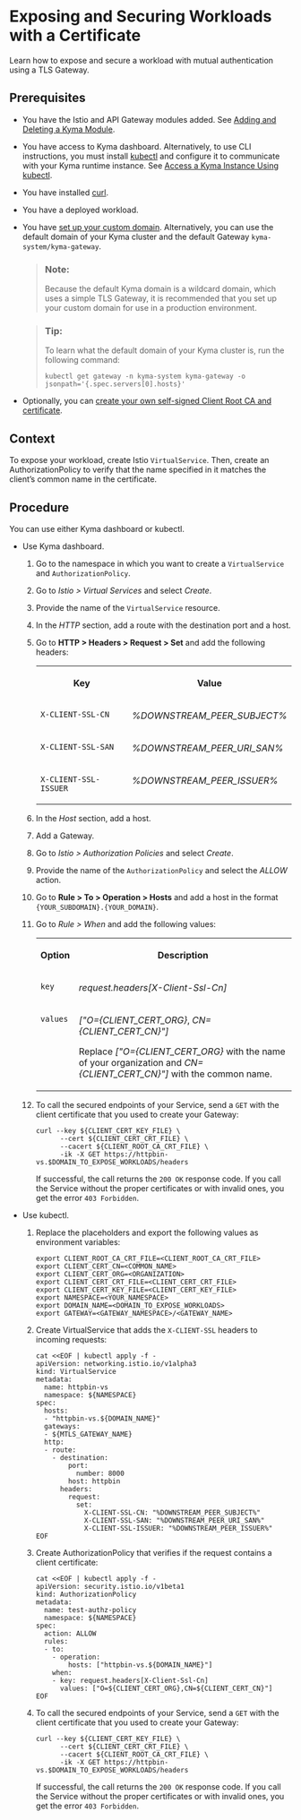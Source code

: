 <!-- loioe7c6c6a2b47744dbaa405b422e454303 -->

# Exposing and Securing Workloads with a Certificate

Learn how to expose and secure a workload with mutual authentication using a TLS Gateway.



<a name="loioe7c6c6a2b47744dbaa405b422e454303__prereq_adk_mv3_x2c"/>

## Prerequisites

-   You have the Istio and API Gateway modules added. See [Adding and Deleting a Kyma Module](../50-administration-and-ops/adding-and-deleting-a-kyma-module-1b548e9.md#loio1b548e9ad4744b978b8b595288b0cb5c).
-   You have access to Kyma dashboard. Alternatively, to use CLI instructions, you must install [kubectl](https://kubernetes.io/docs/tasks/tools/#kubectl) and configure it to communicate with your Kyma runtime instance. See [Access a Kyma Instance Using kubectl](access-a-kyma-instance-using-kubectl-3e25944.md).
-   You have installed [curl](https://curl.se/).
-   You have a deployed workload.
-   You have [set up your custom domain](https://kyma-project.io/#/api-gateway/user/tutorials/01-10-setup-custom-domain-for-workload). Alternatively, you can use the default domain of your Kyma cluster and the default Gateway `kyma-system/kyma-gateway`.

    > ### Note:  
    > Because the default Kyma domain is a wildcard domain, which uses a simple TLS Gateway, it is recommended that you set up your custom domain for use in a production environment.

    > ### Tip:  
    > To learn what the default domain of your Kyma cluster is, run the following command:
    > 
    > ```
    > kubectl get gateway -n kyma-system kyma-gateway -o jsonpath='{.spec.servers[0].hosts}'
    > ```

-   Optionally, you can [create your own self-signed Client Root CA and certificate](https://kyma-project.io/#/api-gateway/user/tutorials/01-60-security/01-61-mtls-selfsign-client-certicate).




<a name="loioe7c6c6a2b47744dbaa405b422e454303__context_nt4_mfw_x2c"/>

## Context

To expose your workload, create Istio `VirtualService`. Then, create an AuthorizationPolicy to verify that the name specified in it matches the client’s common name in the certificate.



## Procedure

You can use either Kyma dashboard or kubectl.

-   Use Kyma dashboard.

    1.  Go to the namespace in which you want to create a `VirtualService` and `AuthorizationPolicy`.

    2.  Go to *Istio \> Virtual Services* and select *Create*.

    3.  Provide the name of the `VirtualService` resource.

    4.  In the *HTTP* section, add a route with the destination port and a host.

    5.  Go to **HTTP \> Headers \> Request \> Set** and add the following headers:


        <table>
        <tr>
        <th valign="top">

        Key
        
        </th>
        <th valign="top">

        Value
        
        </th>
        </tr>
        <tr>
        <td valign="top">
        
        `X-CLIENT-SSL-CN`
        
        </td>
        <td valign="top">
        
        *%DOWNSTREAM\_PEER\_SUBJECT%*
        
        </td>
        </tr>
        <tr>
        <td valign="top">
        
        `X-CLIENT-SSL-SAN`
        
        </td>
        <td valign="top">
        
        *%DOWNSTREAM\_PEER\_URI\_SAN%*
        
        </td>
        </tr>
        <tr>
        <td valign="top">
        
        `X-CLIENT-SSL-ISSUER`
        
        </td>
        <td valign="top">
        
        *%DOWNSTREAM\_PEER\_ISSUER%*
        
        </td>
        </tr>
        </table>
        
    6.  In the *Host* section, add a host.

    7.  Add a Gateway.

    8.  Go to *Istio \> Authorization Policies* and select *Create*.

    9.  Provide the name of the `AuthorizationPolicy` and select the *ALLOW* action.

    10. Go to **Rule \> To \> Operation \> Hosts** and add a host in the format `{YOUR_SUBDOMAIN}.{YOUR_DOMAIN}`.

    11. Go to *Rule \> When* and add the following values:


        <table>
        <tr>
        <th valign="top">

        Option
        
        </th>
        <th valign="top">

        Description
        
        </th>
        </tr>
        <tr>
        <td valign="top">
        
        `key`
        
        </td>
        <td valign="top">
        
        *request.headers\[X-Client-Ssl-Cn\]*
        
        </td>
        </tr>
        <tr>
        <td valign="top">
        
        `values`
        
        </td>
        <td valign="top">
        
        *\["O=\{CLIENT\_CERT\_ORG\}*, *CN=\{CLIENT\_CERT\_CN\}"\]*

        Replace *\["O=\{CLIENT\_CERT\_ORG\}* with the name of your organization and *CN=\{CLIENT\_CERT\_CN\}"\]* with the common name.
        
        </td>
        </tr>
        </table>
        
    12. To call the secured endpoints of your Service, send a `GET` with the client certificate that you used to create your Gateway:

        ```
        curl --key ${CLIENT_CERT_KEY_FILE} \
              --cert ${CLIENT_CERT_CRT_FILE} \
              --cacert ${CLIENT_ROOT_CA_CRT_FILE} \
              -ik -X GET https://httpbin-vs.$DOMAIN_TO_EXPOSE_WORKLOADS/headers
        ```

        If successful, the call returns the `200 OK` response code. If you call the Service without the proper certificates or with invalid ones, you get the error `403 Forbidden`.


-   Use kubectl.

    1.  Replace the placeholders and export the following values as environment variables:

        ```
        export CLIENT_ROOT_CA_CRT_FILE=<CLIENT_ROOT_CA_CRT_FILE>
        export CLIENT_CERT_CN=<COMMON_NAME>
        export CLIENT_CERT_ORG=<ORGANIZATION>
        export CLIENT_CERT_CRT_FILE=<CLIENT_CERT_CRT_FILE>
        export CLIENT_CERT_KEY_FILE=<CLIENT_CERT_KEY_FILE>
        export NAMESPACE=<YOUR_NAMESPACE>
        export DOMAIN_NAME=<DOMAIN_TO_EXPOSE_WORKLOADS>
        export GATEWAY=<GATEWAY_NAMESPACE>/<GATEWAY_NAME>
        ```

    2.  Create VirtualService that adds the `X-CLIENT-SSL` headers to incoming requests:

        ```
        cat <<EOF | kubectl apply -f -
        apiVersion: networking.istio.io/v1alpha3
        kind: VirtualService
        metadata:
          name: httpbin-vs
          namespace: ${NAMESPACE}
        spec:
          hosts:
          - "httpbin-vs.${DOMAIN_NAME}"
          gateways:
          - ${MTLS_GATEWAY_NAME}
          http:
          - route:
            - destination:
                port:
                  number: 8000
                host: httpbin
              headers:
                request:
                  set:
                    X-CLIENT-SSL-CN: "%DOWNSTREAM_PEER_SUBJECT%"
                    X-CLIENT-SSL-SAN: "%DOWNSTREAM_PEER_URI_SAN%"
                    X-CLIENT-SSL-ISSUER: "%DOWNSTREAM_PEER_ISSUER%"
        EOF
        ```

    3.  Create AuthorizationPolicy that verifies if the request contains a client certificate:

        ```
        cat <<EOF | kubectl apply -f -
        apiVersion: security.istio.io/v1beta1
        kind: AuthorizationPolicy
        metadata:
          name: test-authz-policy
          namespace: ${NAMESPACE}
        spec:
          action: ALLOW
          rules:
          - to:
            - operation:
                hosts: ["httpbin-vs.${DOMAIN_NAME}"]
            when:
            - key: request.headers[X-Client-Ssl-Cn]
              values: ["O=${CLIENT_CERT_ORG},CN=${CLIENT_CERT_CN}"]
        EOF
        ```

    4.  To call the secured endpoints of your Service, send a `GET` with the client certificate that you used to create your Gateway:

        ```
        curl --key ${CLIENT_CERT_KEY_FILE} \
              --cert ${CLIENT_CERT_CRT_FILE} \
              --cacert ${CLIENT_ROOT_CA_CRT_FILE} \
              -ik -X GET https://httpbin-vs.$DOMAIN_TO_EXPOSE_WORKLOADS/headers
        ```

        If successful, the call returns the `200 OK` response code. If you call the Service without the proper certificates or with invalid ones, you get the error `403 Forbidden`.



